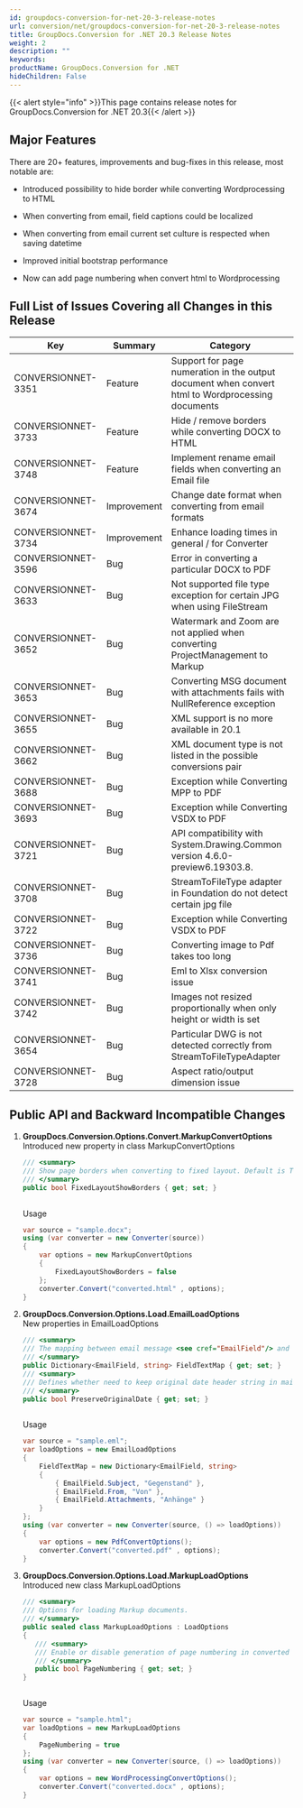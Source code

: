 ```yaml
---
id: groupdocs-conversion-for-net-20-3-release-notes
url: conversion/net/groupdocs-conversion-for-net-20-3-release-notes
title: GroupDocs.Conversion for .NET 20.3 Release Notes
weight: 2
description: ""
keywords: 
productName: GroupDocs.Conversion for .NET
hideChildren: False
---
```

{{< alert style="info" >}}This page contains release notes for GroupDocs.Conversion for .NET 20.3{{< /alert >}}

## Major Features

There are 20+ features, improvements and bug-fixes in this release, most notable are:

*   Introduced possibility to hide border while converting Wordprocessing to HTML
    
*   When converting from email, field captions could be localized
*   When converting from email current set culture is respected when saving datetime
*   Improved initial bootstrap performance 
*   Now can add page numbering when convert html to Wordprocessing 

## Full List of Issues Covering all Changes in this Release

| Key | Summary | Category |
| --- | --- | --- |
| CONVERSIONNET-3351 | Feature | Support for page numeration in the output document when convert html to Wordprocessing documents |
| CONVERSIONNET-3733 | Feature | Hide / remove borders while converting DOCX to HTML |
| CONVERSIONNET-3748 | Feature | Implement rename email fields when converting an Email file |
| CONVERSIONNET-3674 | Improvement | Change date format when converting from email formats |
| CONVERSIONNET-3734 | Improvement | Enhance loading times in general / for Converter |
| CONVERSIONNET-3596 | Bug | Error in converting a particular DOCX to PDF |
| CONVERSIONNET-3633 | Bug | Not supported file type exception for certain JPG when using FileStream |
| CONVERSIONNET-3652 | Bug | Watermark and Zoom are not applied when converting ProjectManagement to Markup |
| CONVERSIONNET-3653 | Bug | Converting MSG document with attachments fails with NullReference exception |
| CONVERSIONNET-3655 | Bug | XML support is no more available in 20.1 |
| CONVERSIONNET-3662 | Bug | XML document type is not listed in the possible conversions pair |
| CONVERSIONNET-3688 | Bug | Exception while Converting MPP to PDF |
| CONVERSIONNET-3693 | Bug | Exception while Converting VSDX to PDF |
| CONVERSIONNET-3721 | Bug | API compatibility with System.Drawing.Common version 4.6.0-preview6.19303.8. |
| CONVERSIONNET-3708 | Bug | StreamToFileType adapter in Foundation do not detect certain jpg file |
| CONVERSIONNET-3722 | Bug | Exception while Converting VSDX to PDF |
| CONVERSIONNET-3736 | Bug | Converting image to Pdf takes too long |
| CONVERSIONNET-3741 | Bug | Eml to Xlsx conversion issue |
| CONVERSIONNET-3742 | Bug | Images not resized proportionally when only height or width is set |
| CONVERSIONNET-3654 | Bug | Particular DWG is not detected correctly from StreamToFileTypeAdapter |
| CONVERSIONNET-3728 | Bug | Aspect ratio/output dimension issue  |

## Public API and Backward Incompatible Changes

1.  **GroupDocs.Conversion.Options.Convert.MarkupConvertOptions**  
    Introduced new property in class MarkupConvertOptions
    
    ```csharp
    /// <summary>
    /// Show page borders when converting to fixed layout. Default is True.
    /// </summary>
    public bool FixedLayoutShowBorders { get; set; }
     
    ```
    
    Usage
    
    ```csharp
    var source = "sample.docx";
    using (var converter = new Converter(source))
    {
        var options = new MarkupConvertOptions
        {
            FixedLayoutShowBorders = false
        };
        converter.Convert("converted.html" , options);
    }
    ```
    
2.  **GroupDocs.Conversion.Options.Load.EmailLoadOptions**  
    New properties in EmailLoadOptions
    
    ```csharp
    /// <summary>
    /// The mapping between email message <see cref="EmailField"/> and field text representation
    /// </summary>
    public Dictionary<EmailField, string> FieldTextMap { get; set; }
    /// <summary>
    /// Defines whether need to keep original date header string in mail message when saving or not (Default value is true) 
    /// </summary>
    public bool PreserveOriginalDate { get; set; }
     
    ```
    
    Usage
    
    ```csharp
    var source = "sample.eml";
    var loadOptions = new EmailLoadOptions
    {
        FieldTextMap = new Dictionary<EmailField, string>
        {
            { EmailField.Subject, "Gegenstand" },
            { EmailField.From, "Von" },
            { EmailField.Attachments, "Anhänge" }
        }
    };
    using (var converter = new Converter(source, () => loadOptions))
    {
        var options = new PdfConvertOptions();
        converter.Convert("converted.pdf" , options);
    }
    ```
    
3.  **GroupDocs.Conversion.Options.Load.MarkupLoadOptions**  
    Introduced new class MarkupLoadOptions
    
    ```csharp
    /// <summary>
    /// Options for loading Markup documents.
    /// </summary>
    public sealed class MarkupLoadOptions : LoadOptions
    {
       /// <summary>
       /// Enable or disable generation of page numbering in converted document. Default: false
       /// </summary>
       public bool PageNumbering { get; set; }
    }
     
    ```
    
    Usage
    
    ```csharp
    var source = "sample.html";
    var loadOptions = new MarkupLoadOptions
    {
        PageNumbering = true
    };
    using (var converter = new Converter(source, () => loadOptions))
    {
        var options = new WordProcessingConvertOptions();
        converter.Convert("converted.docx" , options);
    }
    ```
